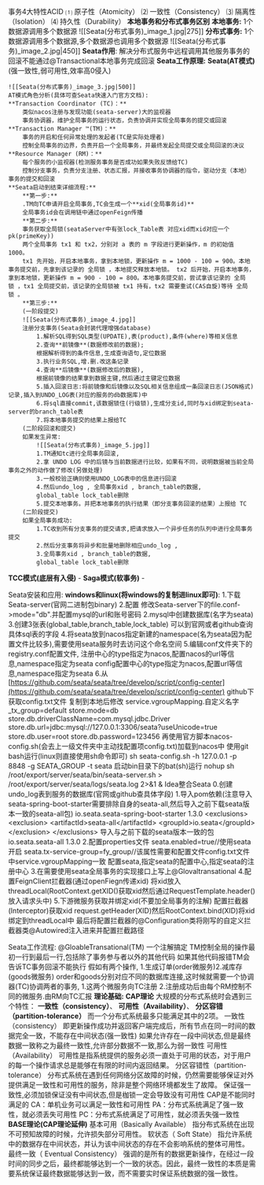 事务4大特性ACID
	⑴ 原子性（Atomicity）
	⑵ 一致性（Consistency）
	⑶ 隔离性（Isolation）
	⑷ 持久性（Durability）
**本地事务和分布式事务区别**
	**本地事务:**
	1个数据源调用多个数据源
	![[Seata(分布式事务)_image_1.jpg|275]]
	**分布式事务:**
	1个数据源调用多个数据源,多个数据源也调用多个数据源
	![[Seata(分布式事务)_image_2.jpg|450]]
**Seata作用**:
	解决分布式服务中远程调用其他服务事务的回滚不能通过@Transactional本地事务完成回滚
**Seata工作原理:**
**Seata(AT模式)**(强一致性,弱可用性,效率高0侵入)
	
	![[Seata(分布式事务)_image_3.jpg|500]]
	AT模式角色分析(具体可查Seata快速入门官方文档):
	**Transaction Coordinator (TC)：**
		类似nacos注册与发现功能(seata-server)大的监视器
		事务协调器，维护全局事务的运行状态，负责协调并实现全局事务的提交或回滚
	**Transaction Manager ™(TM)：**
		事务的开启和任何异常处理的发起者(TC是实际处理者)
		控制全局事务的边界，负责开启一个全局事务，并最终发起全局提交或全局回滚的决议
	**Resource Manager (RM)：**
		每个服务的小监视器(检测服务事务是否成功如果失败反馈给TC)
		控制分支事务，负责分支注册、状态汇报，并接收事务协调器的指令，驱动分支（本地）事务的提交和回滚
	**Seata启动到结束详细流程:**
		**第一步:**
		.TM向TC申请开启全局事务,TC会生成一个**xid(全局事务id)**
		全局事务id会在调用链中通过openFeign传播
		**第二步:**
		事务获取全局锁(seataServer中有张lock_Table表 对应xid而xid对应一个pk(primeKey))
		两个全局事务 tx1 和 tx2，分别对 a 表的 m 字段进行更新操作，m 的初始值 1000。
		tx1 先开始，开启本地事务，拿到本地锁，更新操作 m = 1000 - 100 = 900。本地事务提交前，先拿到该记录的 全局锁 ，本地提交释放本地锁。 tx2 后开始，开启本地事务，拿到本地锁，更新操作 m = 900 - 100 = 800。本地事务提交前，尝试拿该记录的 全局锁 ，tx1 全局提交前，该记录的全局锁被 tx1 持有，tx2 需要重试(CAS自旋)等待 全局锁 。
		**第三步:**
		(一阶段提交)
		![[Seata(分布式事务)_image_4.jpg]]
		注册分支事务(Seata会封装代理增强database)
			1.解析SQL得到SQL类型(UPDATE),表(product),条件(where)等相关信息
			2.查询**前镜像**(数据修改前的数据);
			根据解析得到的条件信息,生成查询语句,定位数据
			3.执行业务SQL,增.删.改这条记录
			4.查询**后镜像**(数据修改后的数据),
			根据前镜像的结果拿到数据主键,然后通过主键定位数据
			5.插入回滚日志:将前镜像和后镜像以及SQL相关信息组成一条回滚日志(JSON格式)记录,插入到UNDO_LOG表(对应的服务的db数据库)中
			6.将sql直接commit,该数据锁住(行级锁),生成分支id,同时与xid绑定到seata-server的branch_table表
			7.将本地事务提交的结果上报给TC
		(二阶段回滚和提交)
		如果发生异常:
			![[Seata(分布式事务)_image_5.jpg]]
			1.TM通知tc进行全局事务回滚,
			2.拿 UNDO LOG 中的后镜与当前数据进行比较，如果有不同，说明数据被当前全局事务之外的动作做了修改(另做处理)
			3.一般校验正确则使用UNDO_LOG表中的信息进行回滚
			4.然后undo_log , 全局事务xid , branch_table的数据,
			global_table lock_table删除
			5.提交本地事务。并把本地事务的执行结果（即分支事务回滚的结果）上报给 TC
		(二阶段提交)
		如果全局事务成功:
			1.TC收到所有分支事务的提交请求,把请求放入一个异步任务的队列中进行全局事务提交
			2.然后分支事务将异步和批量地删除相应undo_log ,
			3.全局事务xid , branch_table的数据,
			global_table lock_table删除
**TCC模式(底层有入侵)**
		-
**Saga模式(软事务)**
		-

Seata安装和应用:
	**windows和linux(将windows的复制进linux即可)**:
	1.下载Seata-server(官网二进制包binary)
	2.配置
	修改Seata-server下的file.conf->mode="db".并配置mysql的url和账号密码
	2.mysql中创建数据库(名字为seata)
	3.创建3张表(global_table,branch_table,lock_table)
	可以到官网或者github查询具体sql表的字段
	4.将seata放到nacos指定新建的namespace(名为seata因为配置文件比较多),需要使用seata服务时去访问这个命名空间
	5.编辑conf文件夹下的registry.conf配置文件,
	注册中心的type指定为nacos,配置nacos的url等信息,namespace指定为seata
	config配置中心的type指定为nacos,配置url等信息,namespace指定为seata
	6.从[https://github.com/seata/seata/tree/develop/script/config-center](https://github.com/seata/seata/tree/develop/script/config-center)
	github下获取config.txt文件
	复制到本地后修改
	service.vgroupMapping.自定义名字_tx_group=default
	store.mode=db
	store.db.driverClassName=com.mysql.jdbc.Driver
	store.db.url=jdbc:mysql://127.0.0.1:3306/seata?useUnicode=true
	store.db.user=root
	store.db.password=123456
	再使用官方脚本nacos-config.sh(会去上一级文件夹中主动找配置项config.txt)加载到nacos中
	使用git bash运行(linux则直接使用sh命令即可)
	sh seata-config.sh -h 127.0.0.1 -p 8848 -g SEATA_GROUP
	-t seata
	启动bin目录下的bat(sh)运行
	nohup sh /root/export/server/seata/bin/seata-server.sh > /root/export/server/seata/logs/seata.log 2>&1 &
Idea整合Seata
	0.创建undo_log表到服务的数据库(官网或github查具体字段)
	1.导入pom依赖(注意导入seata-spring-boot-starter需要排除自身的seata-all,然后导入之前下载seata版本一致的seata-all包)
	io.seata.seata-spring-boot-starter 1.3.0
	<!-- 这里需要排除自身的seata-all -->
	\<exclusions>
	\<exclusion>
	\<artifactId>seata-all\</artifactId>
	\<groupId>io.seata\</groupId>
	\</exclusion>
	\</exclusions>
	导入与之前下载的seata版本一致的包
	io.seata.seata-all 1.3.0
	2.配置properties文件
	seata.enabled=true//使用seata开启
	seata.tx-service-group=fy_group//该属性需要和配置文件config.txt文件中service.vgroupMapping一致
	配置seata,指定seata的配置中心,指定seata的注册中心
	3.在需要使用seata全局事务的实现接口上写上@Glovaltransational
	4.配置FeignClient拦截器(通过openFiegn传递xid)
	将xid放入threadLocal(RootContext.getXID()获取xid然后通过RequestTemplate.header()放入请求头中)
	5.下游微服务获取并绑定xid(不要加全局事务的注解) 配置拦截器(Interceptor)获取xid
	request.getHeader(XID)然后RootContext.bind(XID)将xid绑定到threadLocal中
	最后将配置拦截器的@Configuration类将刚写的自定义拦截器类@Autowired注入进来并配置拦截路径

Seata工作流程:
	@GloableTransational(TM)
	一个注解搞定
	TM控制全局的操作最初一行到最后一行,包括除了事务参与者以外的其他代码
	如果其他代码报错TM会告诉TC事务回滚不能执行
	假如有两个操作,
	1.生成订单(order微服务)2.减库存(goods微服务)
	order和goods分别对应不同的数据库连接,这时候就需要一个协调器(TC)协调两者的事务,
	1.这两个微服务向TC注册
	2.注册成功后由每个RM控制不同的微服务.由RM向TC汇报
**理论基础:**
	**CAP理论**
	大规模的分布式系统时会遇到三个特性：
	**一致性（consistency）**、
	**可用性（Availability）**、
	**分区容错（partition-tolerance）**
	而一个分布式系统最多只能满足其中的2项。
	一致性（consistency）
	即更新操作成功并返回客户端完成后，所有节点在同一时间的数据完全一致，不能存在中间状态(强一致性)
	如果允许存在一段中间状态,但是最终数据一致称之为最终一致性,允许部分数据不一致,那么为弱一致性
	可用性（Availability）
	可用性是指系统提供的服务必须一直处于可用的状态，对于用户的每一个操作请求总是能够在有限的时间内返回结果。
	分区容错性（partition-tolerance）
	分布式系统在遇到任何网络分区故障的时候，仍然需要能够保证对外提供满足一致性和可用性的服务，除非是整个网络环境都发生了故障。
	保证强一致性,必须加锁保证没有中间状态,但是枷锁一定会导致没有可用性
	CAP是不能同时满足的
	CA：单机业务可以满足一致性和可用性
	PA：分布式系统满足了强一致性，就必须丢失可用性
	PC：分布式系统满足了可用性，就必须丢失强一致性
	**BASE理论(CAP理论延伸)**
	基本可用（Basically Available）
	指分布式系统在出现不可预知故障的时候，允许损失部分可用性。
	软状态（ Soft State）
	指允许系统中的数据存在中间状态，并认为该中间状态的存在不会影响系统的整体可用性。
	最终一致（ Eventual Consistency）
	强调的是所有的数据更新操作，在经过一段时间的同步之后，最终都能够达到一个一致的状态。因此，最终一致性的本质是需要系统保证最终数据能够达到一致，而不需要实时保证系统数据的强一致性。